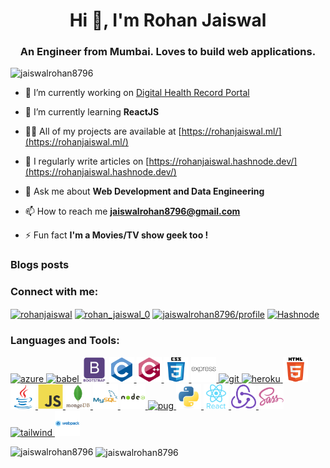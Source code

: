 <h1 align="center">Hi 👋, I'm Rohan Jaiswal</h1>
<h3 align="center">An Engineer from Mumbai. Loves to build web applications.</h3>

<p align="left"> <img src="https://komarev.com/ghpvc/?username=jaiswalrohan8796&label=Profile%20views&color=0e75b6&style=flat" alt="jaiswalrohan8796" /> </p>

- 🔭 I’m currently working on [Digital Health Record Portal](https://github.com/jaiswalrohan8796/Digital-Health-Record-Portal)

- 🌱 I’m currently learning **ReactJS**

- 👨‍💻 All of my projects are available at [https://rohanjaiswal.ml/](https://rohanjaiswal.ml/)

- 📝 I regularly write articles on [https://rohanjaiswal.hashnode.dev/](https://rohanjaiswal.hashnode.dev/)

- 💬 Ask me about **Web Development and Data Engineering**

- 📫 How to reach me **jaiswalrohan8796@gmail.com**

- ⚡ Fun fact **I'm a Movies/TV show geek too !**

### Blogs posts
<!-- BLOG-POST-LIST:START -->
<!-- BLOG-POST-LIST:END -->

<h3 align="left">Connect with me:</h3>
<p align="left">
<a href="https://linkedin.com/in/rohanjaiswal" target="blank"><img align="center" src="https://img.icons8.com/fluent/48/000000/linkedin.png" alt="rohanjaiswal" height="30" width="40" /></a>
<a href="https://instagram.com/rohan_jaiswal_0" target="blank"><img align="center" src="https://img.icons8.com/fluent/48/000000/instagram-new.png" alt="rohan_jaiswal_0" height="30" width="40" /></a>
<a href="https://auth.geeksforgeeks.org/user/jaiswalrohan8796/profile" target="blank"><img align="center" src="https://img.icons8.com/color/48/000000/GeeksforGeeks.png" alt="jaiswalrohan8796/profile" height="30" width="40" /></a>
<a href="/https://rohanjaiswal.hashnode.dev/rss.xml" target="blank"><img align="center" src="https://res.cloudinary.com/rj-cloudinary/image/upload/v1620986237/hashnode_kg1koq.png" alt="Hashnode" height="30" width="40" /></a>
</p>

<h3 align="left">Languages and Tools:</h3>
<p align="left"> <a href="https://azure.microsoft.com/en-in/" target="_blank"> <img src="https://www.vectorlogo.zone/logos/microsoft_azure/microsoft_azure-icon.svg" alt="azure" width="40" height="40"/> </a> <a href="https://babeljs.io/" target="_blank"> <img src="https://www.vectorlogo.zone/logos/babeljs/babeljs-icon.svg" alt="babel" width="40" height="40"/> </a> <a href="https://getbootstrap.com" target="_blank"> <img src="https://raw.githubusercontent.com/devicons/devicon/master/icons/bootstrap/bootstrap-plain-wordmark.svg" alt="bootstrap" width="40" height="40"/> </a> <a href="https://www.cprogramming.com/" target="_blank"> <img src="https://raw.githubusercontent.com/devicons/devicon/master/icons/c/c-original.svg" alt="c" width="40" height="40"/> </a> <a href="https://www.w3schools.com/cpp/" target="_blank"> <img src="https://raw.githubusercontent.com/devicons/devicon/master/icons/cplusplus/cplusplus-original.svg" alt="cplusplus" width="40" height="40"/> </a> <a href="https://www.w3schools.com/css/" target="_blank"> <img src="https://raw.githubusercontent.com/devicons/devicon/master/icons/css3/css3-original-wordmark.svg" alt="css3" width="40" height="40"/> </a> <a href="https://expressjs.com" target="_blank"> <img src="https://raw.githubusercontent.com/devicons/devicon/master/icons/express/express-original-wordmark.svg" alt="express" width="40" height="40"/> </a> <a href="https://git-scm.com/" target="_blank"> <img src="https://www.vectorlogo.zone/logos/git-scm/git-scm-icon.svg" alt="git" width="40" height="40"/> </a> <a href="https://heroku.com" target="_blank"> <img src="https://www.vectorlogo.zone/logos/heroku/heroku-icon.svg" alt="heroku" width="40" height="40"/> </a> <a href="https://www.w3.org/html/" target="_blank"> <img src="https://raw.githubusercontent.com/devicons/devicon/master/icons/html5/html5-original-wordmark.svg" alt="html5" width="40" height="40"/> </a> <a href="https://www.java.com" target="_blank"> <img src="https://raw.githubusercontent.com/devicons/devicon/master/icons/java/java-original.svg" alt="java" width="40" height="40"/> </a> <a href="https://developer.mozilla.org/en-US/docs/Web/JavaScript" target="_blank"> <img src="https://raw.githubusercontent.com/devicons/devicon/master/icons/javascript/javascript-original.svg" alt="javascript" width="40" height="40"/> </a> <a href="https://www.mongodb.com/" target="_blank"> <img src="https://raw.githubusercontent.com/devicons/devicon/master/icons/mongodb/mongodb-original-wordmark.svg" alt="mongodb" width="40" height="40"/> </a> <a href="https://www.mysql.com/" target="_blank"> <img src="https://raw.githubusercontent.com/devicons/devicon/master/icons/mysql/mysql-original-wordmark.svg" alt="mysql" width="40" height="40"/> </a> <a href="https://nodejs.org" target="_blank"> <img src="https://raw.githubusercontent.com/devicons/devicon/master/icons/nodejs/nodejs-original-wordmark.svg" alt="nodejs" width="40" height="40"/> </a> <a href="https://pugjs.org" target="_blank"> <img src="https://cdn.worldvectorlogo.com/logos/pug.svg" alt="pug" width="40" height="40"/> </a> <a href="https://www.python.org" target="_blank"> <img src="https://raw.githubusercontent.com/devicons/devicon/master/icons/python/python-original.svg" alt="python" width="40" height="40"/> </a> <a href="https://reactjs.org/" target="_blank"> <img src="https://raw.githubusercontent.com/devicons/devicon/master/icons/react/react-original-wordmark.svg" alt="react" width="40" height="40"/> </a> <a href="https://redux.js.org" target="_blank"> <img src="https://raw.githubusercontent.com/devicons/devicon/master/icons/redux/redux-original.svg" alt="redux" width="40" height="40"/> </a> <a href="https://sass-lang.com" target="_blank"> <img src="https://raw.githubusercontent.com/devicons/devicon/master/icons/sass/sass-original.svg" alt="sass" width="40" height="40"/> </a> <a href="https://tailwindcss.com/" target="_blank"> <img src="https://www.vectorlogo.zone/logos/tailwindcss/tailwindcss-icon.svg" alt="tailwind" width="40" height="40"/> </a> <a href="https://webpack.js.org" target="_blank"> <img src="https://raw.githubusercontent.com/devicons/devicon/d00d0969292a6569d45b06d3f350f463a0107b0d/icons/webpack/webpack-original-wordmark.svg" alt="webpack" width="40" height="40"/> </a> </p>

<p><img align="left" src="https://github-readme-stats.vercel.app/api/top-langs?username=jaiswalrohan8796&show_icons=true&locale=en&layout=compact" alt="jaiswalrohan8796" /></p>

<p>&nbsp;<img align="center" src="https://github-readme-stats.vercel.app/api?username=jaiswalrohan8796&show_icons=true&locale=en" alt="jaiswalrohan8796" /></p>
